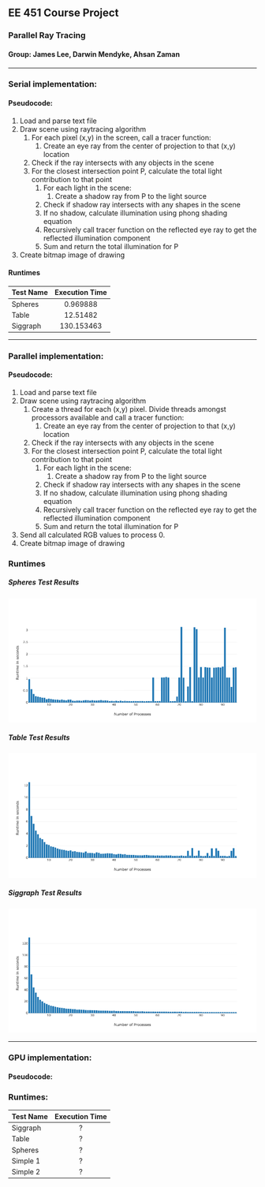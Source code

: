 ## EE 451 Course Project
### Parallel Ray Tracing

#### Group: James Lee, Darwin Mendyke, Ahsan Zaman

---

### Serial implementation:
#### Pseudocode:
1. Load and parse text file
2. Draw scene using raytracing algorithm
    1. For each pixel (x,y) in the screen, call a tracer function:
        1. Create an eye ray from the center of projection to that (x,y) location
	2. Check if the ray intersects with any objects in the scene
	3. For the closest intersection point P, calculate the total light contribution to that point
	    1. For each light in the scene:
	        1. Create a shadow ray from P to the light source
		2. Check if shadow ray intersects with any shapes in the scene
		3. If no shadow, calculate illumination using phong shading equation
	    2. Recursively call tracer function on the reflected eye ray to get the reflected illumination component
	    3. Sum and return the total illumination for P
3. Create bitmap image of drawing

#### Runtimes

| Test Name        | Execution Time          
| ------------- |:-------------:| 
| Spheres | 0.969888 |
| Table      | 12.51482 |
| Siggraph      | 130.153463 |

---

### Parallel implementation:
#### Pseudocode:
1. Load and parse text file
2. Draw scene using raytracing algorithm
    1. Create a thread for each (x,y) pixel. Divide threads amongst processors available and call a tracer function:
        1. Create an eye ray from the center of projection to that (x,y) location
	2. Check if the ray intersects with any objects in the scene
	3. For the closest intersection point P, calculate the total light contribution to that point
	    1. For each light in the scene:
	        1. Create a shadow ray from P to the light source
		2. Check if shadow ray intersects with any shapes in the scene
		3. If no shadow, calculate illumination using phong shading equation
	    2. Recursively call tracer function on the reflected eye ray to get the reflected illumination component
	    3. Sum and return the total illumination for P
3. Send all calculated RGB values to process 0.
3. Create bitmap image of drawing

### Runtimes
##### Spheres Test Results 
![Spheres Results](https://github.com/ahsanzam/Parallel_Raytracer/blob/master/Results/spheres_mpi_results.png)
##### Table Test Results 
![Table Results](https://github.com/ahsanzam/Parallel_Raytracer/blob/master/Results/tables_mpi_results.png)
##### Siggraph Test Results 
![Siggraph Results](https://github.com/ahsanzam/Parallel_Raytracer/blob/master/Results/siggraph_mpi_results.png)

---

### GPU implementation:
#### Pseudocode:


### Runtimes:

| Test Name        | Execution Time          
| ------------- |:-------------:| 
| Siggraph      | ? | 
| Table      | ?      |  
| Spheres | ?      |  
| Simple 1 | ?      |  
| Simple 2 | ?      |  


